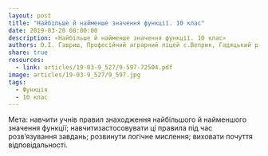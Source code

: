 ```yaml
---
layout: post
title: "Найбільше й найменше значення функції. 10 клас"
date: 2019-03-20 08:00:00
description: «Найбільше й найменше значення функції. 10 клас»
authors: О.І. Гавриш, Професійний аграрний ліцей с.Веприк, Гадяцький р-н, Полтавська обл.
share: true
resources:
  - link: articles/19-03-9_527/9-597-72504.pdf
image: articles/19-03-9_527/9_597.jpg
tags:
  - Функція
  - 10 клас
---
```


Мета: навчити учнів правил знаходження найбільшого й найменшого значення функції; навчитизастосовувати ці правила під час розв’язування завдань; розвинути логічне мислення; виховати почуття відповідальності.
